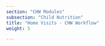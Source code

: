 ```yaml
---
section: "CHW Modules"
subsection: "Child Nutrition"
title: "Home Visits - CHW Workflow"
weight: 5

---
```


